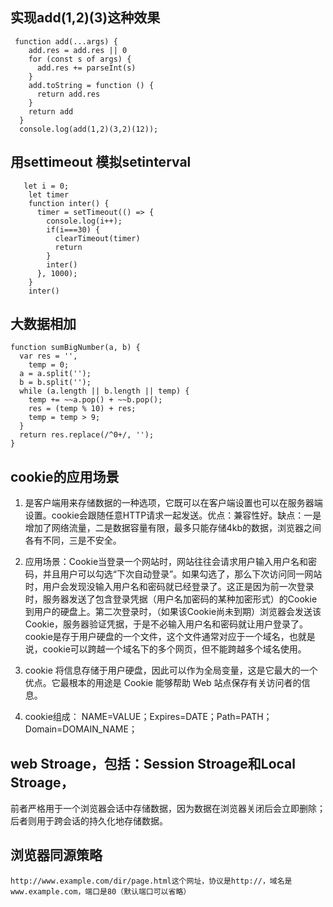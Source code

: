 
## 实现add(1,2)(3)这种效果

```
 function add(...args) {
    add.res = add.res || 0
    for (const s of args) {
      add.res += parseInt(s)
    }
    add.toString = function () {
      return add.res
    }
    return add
  }
  console.log(add(1,2)(3,2)(12));

```

## 用settimeout 模拟setinterval
```
   let i = 0;
    let timer
    function inter() {
      timer = setTimeout(() => {
        console.log(i++);
        if(i===30) {
          clearTimeout(timer)
          return
        }
        inter()
      }, 1000);
    }
    inter()

```

## 大数据相加
```
function sumBigNumber(a, b) {
  var res = '',
    temp = 0;
  a = a.split('');
  b = b.split('');
  while (a.length || b.length || temp) {
    temp += ~~a.pop() + ~~b.pop();
    res = (temp % 10) + res;
    temp = temp > 9;
  }
  return res.replace(/^0+/, '');
}
```

## cookie的应用场景
1. 是客户端用来存储数据的一种选项，它既可以在客户端设置也可以在服务器端设置。cookie会跟随任意HTTP请求一起发送。优点：兼容性好。缺点：一是增加了网络流量，二是数据容量有限，最多只能存储4kb的数据，浏览器之间各有不同，三是不安全。

2. 应用场景：Cookie当登录一个网站时，网站往往会请求用户输入用户名和密码，并且用户可以勾选“下次自动登录”。如果勾选了，那么下次访问同一网站时，用户会发现没输入用户名和密码就已经登录了。这正是因为前一次登录时，服务器发送了包含登录凭据（用户名加密码的某种加密形式）的Cookie到用户的硬盘上。第二次登录时，（如果该Cookie尚未到期）浏览器会发送该Cookie，服务器验证凭据，于是不必输入用户名和密码就让用户登录了。cookie是存于用户硬盘的一个文件，这个文件通常对应于一个域名，也就是说，cookie可以跨越一个域名下的多个网页，但不能跨越多个域名使用。
3. cookie 将信息存储于用户硬盘，因此可以作为全局变量，这是它最大的一个优点。它最根本的用途是 Cookie 能够帮助 Web 站点保存有关访问者的信息。
4.  cookie组成： NAME=VALUE；Expires=DATE；Path=PATH；Domain=DOMAIN_NAME；

## web Stroage，包括：Session Stroage和Local Stroage，

前者严格用于一个浏览器会话中存储数据，因为数据在浏览器关闭后会立即删除；后者则用于跨会话的持久化地存储数据。

## 浏览器同源策略
```
http://www.example.com/dir/page.html这个网址，协议是http://，域名是www.example.com，端口是80（默认端口可以省略）

```